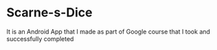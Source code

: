 # Scarne-s-Dice
It is an Android App that I made as part of  Google course that I took and successfully completed
